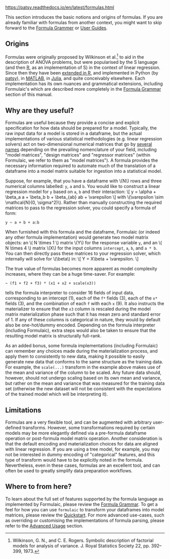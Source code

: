 https://patsy.readthedocs.io/en/latest/formulas.html


This section introduces the basic notions and origins of formulas. If you are
already familiar with formulas from another context, you might want to skip
forward to the [Formula Grammer](grammar.md) or [User Guides](../guides/).

## Origins

Formulas were originally proposed by Wilkinson et al.[^1] to aid in the
description of ANOVA problems, but were popularised by the S language (and then
[R](http://search.r-project.org/R/library/stats/html/formula.html), as an
implementation of S) in the context of linear regression. Since then they have
been [extended in
R](https://cran.r-project.org/web/packages/Formula/Formula.pdf), and implemented
in Python (by [patsy](https://github.com/pydata/patsy)), in
[MATLAB](https://www.mathworks.com/help/stats/wilkinson-notation.html), in
[Julia](https://juliadata.github.io/DataFrames.jl/v0.9/man/formulas/), and quite
conceivably elsewhere. Each implementation has its own nuances and grammatical
extensions, including Formulaic's which are described more completely in the
[Formula Grammar](grammar.md) section of this manual.


## Why are they useful?

Formulas are useful because they provide a concise and explicit specification
for how data should be prepared for a model. Typically, the raw input data for a
model is stored in a dataframe, but the actual implementations of various
statistical methodologies (e.g. linear regression solvers) act on
two-dimensional numerical matrices that go by [several
names](https://en.wikipedia.org/wiki/Design_matrix) depending on the prevailing
nomenclature of your field, including "model matrices", "design matrices" and
"regressor matrices" (within Formulaic, we refer to them as "model matrices"). A
formula provides the necessary information required to automate much of the
translation of a dataframe into a model matrix suitable for ingestion into a
statistical model.

Suppose, for example, that you have a dataframe with \\(N\\) rows and three
numerical columns labelled: `y`, `a` and `b`. You would like to construct a
linear regression model for `y` based on `a`, `b` and their interaction: \\[ y =
\alpha + \beta_a a + \beta_b b + \beta_{ab} ab + \varepsilon \\] with
\\(\varepsilon \sim \mathcal{N}(0, \sigma^2)\\). Rather than manually
constructing the required matrices to pass to the regression solver, you could
specify a formula of form:
```
y ~ a + b + a:b
```
When furnished with this formula and the dataframe, Formulaic (or indeed any
other formula implementation) would generate two model matrix objects: an \\( N
\times 1 \\) matrix \\(Y\\) for the response variable `y`, and an \\( N \times 4
\\) matrix \\(X\\) for the input columns `intercept`, `a`, `b`, and `a * b`. You
can then directly pass these matrices to your regression solver, which
internally will solve for \\(\beta\\) in: \\[ Y = X\beta + \varepsilon. \\]

The true value of formulas becomes more apparent as model complexity increases,
where they can be a huge time-saver. For example:
```
~ (f1 + f2 + f3) * (x1 + x2 + scale(x3))
```
tells the formula interpreter to consider 16 fields of input data, corresponding
to an intercept (1), each of the `f*` fields (3), each of the `x*` fields (3),
and the combination of each `f` with each `x` (9). It also instructs the
materializer to ensure that the `x3` column is rescaled during the model matrix
materialization phase such that it has mean zero and standard error of 1. If any
of these columns is categorical in nature, they would by default also be
one-hot/dummy encoded. Depending on the formula interpreter (including
Formulaic), extra steps would also be taken to ensure that the resulting model
matrix is structurally full-rank.

As an added bonus, some formula implementations (including Formulaic) can
remember any choices made during the materialization process, and apply them to
consistently to new data, making it possible to easily generate new data that
conforms to the same structure as the training data. For example, the
`scale(...)` transform in the example above makes use of the mean and variance
of the column to be scaled. Any future data should, however, should not undergo
scaling based on its own mean and variance, but rather on the mean and variance
that was measured for the training data set (otherwise the new dataset will not
be consistent with the expectations of the trained model which will be
interpreting it).

## Limitations

Formulas are a very flexible tool, and can be augmented with arbitrary
user-defined transforms. However, some transformations required by certain
models may be more elegantly defined via a pre-formula dataframe operation or
post-formula model matrix operation. Another consideration is that the default
encoding and materialization choices for data are aligned with linear
regression. If you are using a tree model, for example, you may not be
interested in dummy encoding of "categorical" features, and this type of
transform would have to be explicitly noted in the formula. Nevertheless, even
in these cases, formulas are an excellent tool, and can often be used to greatly
simplify data preparation workflows.

## Where to from here?

To learn about the full set of features supported by the formula language as
implemented by Formulaic, please review the [Formula Grammar](grammar.md). To
get a feel for how you can use `formulaic` to transform your dataframes into
model matrices, please review the [Quickstart](../guides/quickstart.md).  For
more advanced use-cases, such as overriding or customising the implementations
of formula parsing, please refer to the [Advanced Usage](../guides/advanced.md)
section.

[^1]: Wilkinson, G. N., and C. E. Rogers. Symbolic description of factorial models for analysis of variance. J. Royal Statistics Society 22, pp. 392–399, 1973.
